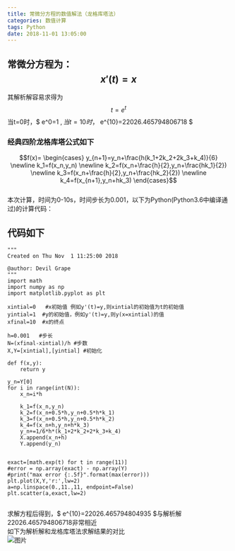 ```yaml
---
title: 常微分方程的数值解法（龙格库塔法）
categories: 数值计算
tags: Python
date: 2018-11-01 13:05:00
---
```

## 常微分方程为：$$ x{\prime}(t)=x $$  
其解析解容易求得为$$ t=e^t $$ 当t=0时，$ e^0=1 $,当t=10时，$ e^{10}=22026.465794806718 $
<!--more-->  
### 经典四阶龙格库塔公式如下
$$f(x)=
\begin{cases}
y_{n+1}=y_n+\frac{h(k_1+2k_2+2k_3+k_4)}{6}  \newline
k_1=f(x_n,y_n)  \newline
k_2=f(x_n+\frac{h}{2},y_n+\frac{hk_1}{2})  \newline
k_3=f(x_n+\frac{h}{2},y_n+\frac{hk_2}{2})  \newline
k_4=f(x_{n+1},y_n+hk_3)
\end{cases}$$  
本次计算，时间为0-10s，时间步长为0.001，以下为Python(Python3.6中编译通过)的计算代码：

## 代码如下

```
"""
Created on Thu Nov  1 11:25:00 2018

@author: Devil Grape
"""
import math
import numpy as np
import matplotlib.pyplot as plt

xintial=0   #x初始值 例如y'(t)=y,则xintial的初始值为t的初始值
yintial=1  #y的初始值，例如y'(t)=y,则y(x=xintial)的值
xfinal=10  #x的终点

h=0.001   #步长
N=(xfinal-xintial)/h #步数
X,Y=[xintial],[yintial] #初始化

def f(x,y):
    return y

y_n=Y[0]
for i in range(int(N)):
    x_n=i*h

    k_1=f(x_n,y_n)
    k_2=f(x_n+0.5*h,y_n+0.5*h*k_1)
    k_3=f(x_n+0.5*h,y_n+0.5*h*k_2)
    k_4=f(x_n+h,y_n+h*k_3)
    y_n+=1/6*h*(k_1+2*k_2+2*k_3+k_4)
    X.append(x_n+h)
    Y.append(y_n)

    
exact=[math.exp(t) for t in range(11)]
#error = np.array(exact) - np.array(Y)
#print("max error {:.5f}".format(max(error)))
plt.plot(X,Y,'r:',lw=2)
a=np.linspace(0.,11.,11, endpoint=False)
plt.scatter(a,exact,lw=2)


```
求解方程后得到，$ e^{10}=22026.465794804935 $与解析解22026.465794806718非常相近  
如下为解析解和龙格库塔法求解结果的对比  
![图片](https://imageone.oss-cn-beijing.aliyuncs.com/rk4.svg)